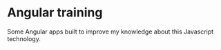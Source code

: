 # Angular training
Some Angular apps built to improve my knowledge about this Javascript technology.
